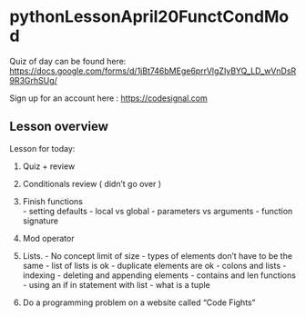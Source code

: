 # pythonLessonApril20FunctCondMod

Quiz of day can be found here:  https://docs.google.com/forms/d/1jBt746bMEge6prrVlgZIyBYQ_LD_wVnDsR9R3GrhSUg/

Sign up for an account here : https://codesignal.com

## Lesson overview 

Lesson for today:

1. 	Quiz + review 
2. 	Conditionals review  ( didn’t go over )
3. 	Finish functions   
		- setting defaults 
		- local vs global
		- parameters vs arguments 
		- function signature
		
4. 	Mod operator  
5. 	Lists.
		- No concept limit of size
		- types of elements don’t have to be the same 
		- list of lists is ok
		- duplicate elements are ok 
		- colons and lists 
		- indexing 
		- deleting and appending elements 
		- contains and len functions 
		- using an if in statement with list 
		- what is a tuple 

6. 	Do a programming problem on a website called “Code Fights”


